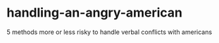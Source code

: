 # handling-an-angry-american
5 methods more or less risky to handle verbal conflicts with americans
